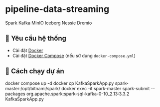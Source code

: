 # pipeline-data-streaming
Spark Kafka MinIO Iceberg Nessie Dremio

## 📌 Yêu cầu hệ thống
- Cài đặt [Docker](https://docs.docker.com/get-docker/)
- Cài đặt [Docker Compose](https://docs.docker.com/compose/install/) (nếu sử dụng `docker-compose.yml`)

## 🚀 Cách chạy dự án

docker compose up -d
docker cp KafkaSparkApp.py spark-master:/opt/bitnami/spark/
docker exec -it spark-master spark-submit --packages org.apache.spark:spark-sql-kafka-0-10_2.13:3.3.2 KafkaSparkApp.py